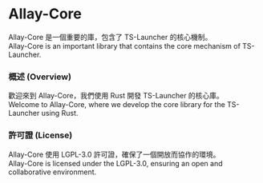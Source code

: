 # Allay-Core
Allay-Core 是一個重要的庫，包含了 TS-Launcher 的核心機制。  
Allay-Core is an important library that contains the core mechanism of TS-Launcher.

### 概述 (Overview)
歡迎來到 Allay-Core，我們使用 Rust 開發 TS-Launcher 的核心庫。  
Welcome to Allay-Core, where we develop the core library for the TS-Launcher using Rust.

### 許可證 (License)
Allay-Core 使用 LGPL-3.0 許可證，確保了一個開放而協作的環境。  
Allay-Core is licensed under the LGPL-3.0, ensuring an open and collaborative environment.
